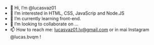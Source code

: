 - 👋 Hi, I’m @lucasvaz01
- 👀 I’m interested in HTML, CSS, JavaScrip and Node.JS
- 🌱 I’m currently learning front-end.
- 💞️ I’m looking to collaborate on ...
- 📫 How to reach me: lucasvaz01.lv@gmail.com or in mai Instagram @lucas.bvqm !

<!---
lucasvaz01/lucasvaz01 is a ✨ special ✨ repository because its `README.md` (this file) appears on your GitHub profile.
You can click the Preview link to take a look at your changes.
--->
